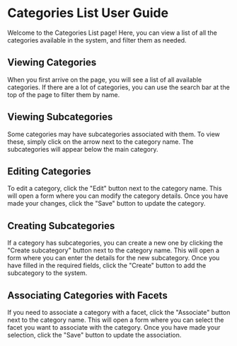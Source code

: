 # Categories List User Guide
Welcome to the Categories List page! Here, you can view a list of all the categories available in the system, and filter them as needed.

## Viewing Categories
When you first arrive on the page, you will see a list of all available categories. If there are a lot of categories, you can use the search bar at the top of the page to filter them by name.

## Viewing Subcategories
Some categories may have subcategories associated with them. To view these, simply click on the arrow next to the category name. The subcategories will appear below the main category.

## Editing Categories
To edit a category, click the "Edit" button next to the category name. This will open a form where you can modify the category details. Once you have made your changes, click the "Save" button to update the category.

## Creating Subcategories
If a category has subcategories, you can create a new one by clicking the "Create subcategory" button next to the category name. This will open a form where you can enter the details for the new subcategory. Once you have filled in the required fields, click the "Create" button to add the subcategory to the system.

## Associating Categories with Facets
If you need to associate a category with a facet, click the "Associate" button next to the category name. This will open a form where you can select the facet you want to associate with the category. Once you have made your selection, click the "Save" button to update the association.